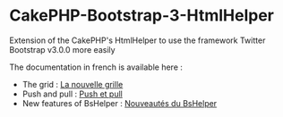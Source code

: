 CakePHP-Bootstrap-3-HtmlHelper
==============================

Extension of the CakePHP's HtmlHelper to use the framework Twitter Bootstrap v3.0.0 more easily

The documentation in french is available here :

* The grid : [La nouvelle grille](http://webandcow.com/Page/Ressources/32/CakePHP-et-Twitter-Bootstrap-7 "La nouvelle grille")
* Push and pull : [Push et pull](http://webandcow.com/Page/Ressources/33/CakePHP-et-Twitter-Bootstrap-8 "Push et pull")
* New features of BsHelper : [Nouveautés du BsHelper](http://webandcow.com/Page/Ressources/37/Bootstrap-et-CakePHP-10 "Nouveautés du BsHelper")
